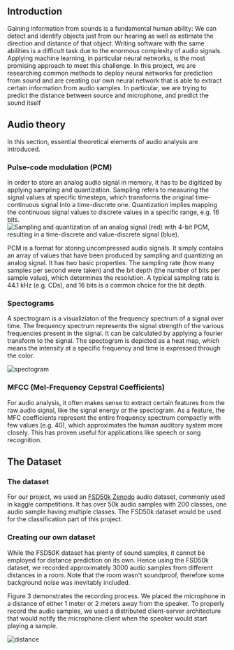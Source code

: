 ## Introduction
Gaining information from sounds is a fundamental human ability: We can detect and identify objects just from our hearing as well as estimate the direction and distance of that object. 
Writing software with the same abilities is a difficult task due to the enormous complexity of audio signals. Applying machine learning, in particular neural networks, is the most promising approach to meet this challenge. 
In this project, we are researching common methods to deploy neural networks for prediction from sound and are creating our own neural network that is able to extract certain information from audio samples. In particular, we are trying to predict the distance between source and microphone, and predict the sound itself
## Audio theory
In this section, essential theoretical elements of audio analysis are introduced.

### Pulse-code modulation (PCM)
In order to store an analog audio signal in memory, it has to be digitized by applying sampling and quantization. Sampling refers to measuring the signal values at specific timesteps, which transforms the original time-continuous signal into a time-discrete one. Quantization implies mapping the continuous signal values to discrete values in a specific range, e.g. 16 bits.
![](https://upload.wikimedia.org/wikipedia/commons/b/bf/Pcm.svg "Sampling and quantization of an analog signal (red) with 4-bit PCM, resulting in a time-discrete and value-discrete signal (blue).")

PCM is a format for storing uncompressed audio signals. It simply contains an array of values that have been produced by sampling and quantizing an analog signal. It has two basic properties:  The sampling rate (how many samples per second were taken) and the bit depth (the number of bits per sample value), which determines the resolution. A typical sampling rate is 44.1 kHz (e.g. CDs), and 16 bits is a common choice for the bit depth.
### Spectograms

A spectrogram is a visualiziaton of the frequency spectrum of a signal over time. The frequency spectrum represents the signal strength of the various frequencies present in the signal. It can be calculated by applying a fourier transform to the signal.
The spectogram is depicted as a heat map, which means the intensity at a specific frequency and time is expressed through the color.


![spectogram](https://user-images.githubusercontent.com/34604921/152851220-10f18d09-4c90-4a9f-b125-82f6b19d7647.png "Spectrogram of a recording of a clarinet playing a note. The bottom line is at the frequency of the keynote, the higher lines are the harmonics. The clarinet starts playing at 0.4 seconds")
### MFCC (Mel-Frequency Cepstral Coefficients)
For audio analysis, it often makes sense to extract certain features from the raw audio signal, like the signal energy or the spectogram. As a feature, the MFC coefficients represent the entire frequency spectrum compactly with few values (e.g. 40), which approximates the human auditory system more closely. This has proven useful for applications like speech or song recognition.
## The Dataset
### The dataset
For our project, we used an [FSD50k Zenodo](https://zenodo.org/record/4060432) audio dataset, commonly used in kaggle competitions. It has over 50k audio samples with 200 classes, one audio sample having multiple classes. The FSD50k dataset would be used for the classification part of this project.

### Creating our own dataset
While the FSD50K dataset has plenty of sound samples, it cannot be employed for distance prediction on its own. Hence using the FSD50k dataset, we recorded approximately 3000 audio samples from different distances in a room. Note that the room wasn't soundproof, therefore some background noise was inevitably included.

Figure 3 demonstrates the recording process. We placed the microphone in a distance of either 1 meter or 2 meters away from the speaker. To properly record the audio samples, we used a distributed client-server architecture that would notify the microphone client when the speaker would start playing a sample.

![distance](https://user-images.githubusercontent.com/34604921/152852520-7f0a2ece-4b9c-43a8-b2c9-f369775e68e8.png " Draft of the recording process. A PC connected to a speaker plays the samples, while a laptop records it with a microphone from a certain distance d, in our case 1 and 2 meters. The PC signals the laptop when it starts and stops playing each sample over a socket connection, so the laptop can start and stop recording its samples accordingly.")

